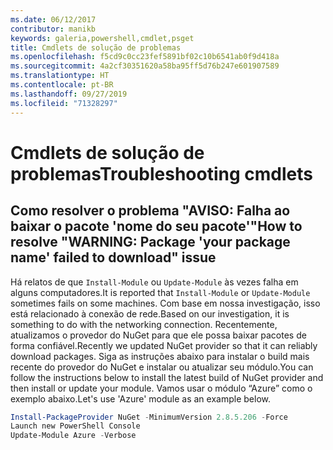 ```yaml
---
ms.date: 06/12/2017
contributor: manikb
keywords: galeria,powershell,cmdlet,psget
title: Cmdlets de solução de problemas
ms.openlocfilehash: f5cd9c0cc23fef5891bf02c10b6541ab0f9d418a
ms.sourcegitcommit: 4a2cf30351620a58ba95ff5d76b247e601907589
ms.translationtype: HT
ms.contentlocale: pt-BR
ms.lasthandoff: 09/27/2019
ms.locfileid: "71328297"
---
```

# <a name="troubleshooting-cmdlets"></a><span data-ttu-id="23706-103">Cmdlets de solução de problemas</span><span class="sxs-lookup"><span data-stu-id="23706-103">Troubleshooting cmdlets</span></span>

## <a name="how-to-resolve-warning-package-your-package-name-failed-to-download-issue"></a><span data-ttu-id="23706-104">Como resolver o problema "AVISO: Falha ao baixar o pacote 'nome do seu pacote'"</span><span class="sxs-lookup"><span data-stu-id="23706-104">How to resolve "WARNING: Package 'your package name' failed to download" issue</span></span>

<span data-ttu-id="23706-105">Há relatos de que `Install-Module` ou `Update-Module` às vezes falha em alguns computadores.</span><span class="sxs-lookup"><span data-stu-id="23706-105">It is reported that `Install-Module` or `Update-Module` sometimes fails on some machines.</span></span>
<span data-ttu-id="23706-106">Com base em nossa investigação, isso está relacionado à conexão de rede.</span><span class="sxs-lookup"><span data-stu-id="23706-106">Based on our investigation, it is something to do with the networking connection.</span></span>
<span data-ttu-id="23706-107">Recentemente, atualizamos o provedor do NuGet para que ele possa baixar pacotes de forma confiável.</span><span class="sxs-lookup"><span data-stu-id="23706-107">Recently we updated NuGet provider so that it can reliably download packages.</span></span>
<span data-ttu-id="23706-108">Siga as instruções abaixo para instalar o build mais recente do provedor do NuGet e instalar ou atualizar seu módulo.</span><span class="sxs-lookup"><span data-stu-id="23706-108">You can follow the instructions below to install the latest build of NuGet provider and then install or update your module.</span></span>
<span data-ttu-id="23706-109">Vamos usar o módulo “Azure” como o exemplo abaixo.</span><span class="sxs-lookup"><span data-stu-id="23706-109">Let's use 'Azure' module as an example below.</span></span>

```powershell
Install-PackageProvider NuGet -MinimumVersion 2.8.5.206 -Force
Launch new PowerShell Console
Update-Module Azure -Verbose
```
